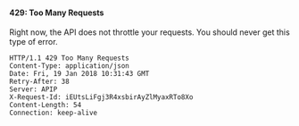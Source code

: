 #### 429: Too Many Requests
Right now, the API does not throttle your requests. You should never get this type of error.

```http
HTTP/1.1 429 Too Many Requests
Content-Type: application/json
Date: Fri, 19 Jan 2018 10:31:43 GMT
Retry-After: 38
Server: APIP
X-Request-Id: iEUtsLiFgj3R4xsbirAyZlMyaxRTo8Xo
Content-Length: 54
Connection: keep-alive
```
